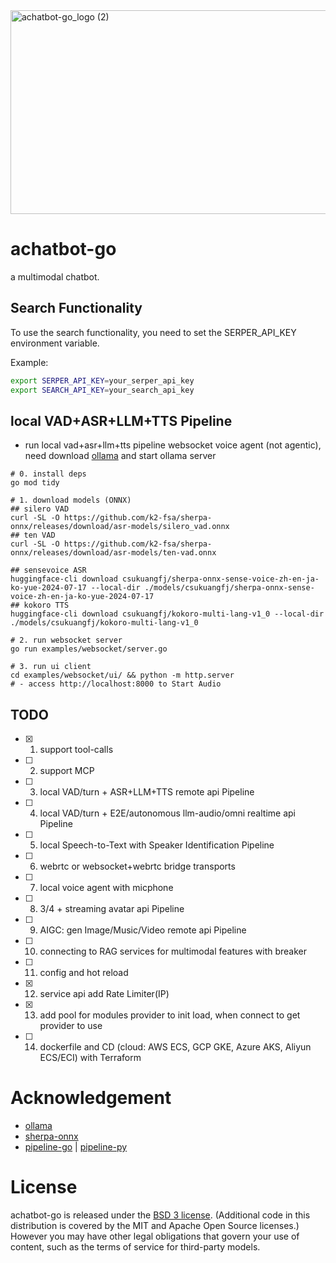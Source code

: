 <img width="1123" height="326" alt="achatbot-go_logo (2)" src="https://github.com/user-attachments/assets/405ad962-6ba7-4367-97b2-64d7e9cbe66e" />

# achatbot-go
a multimodal chatbot.

## Search Functionality
To use the search functionality, you need to set the SERPER_API_KEY environment variable.

Example:
```bash
export SERPER_API_KEY=your_serper_api_key
export SEARCH_API_KEY=your_search_api_key
```

## local VAD+ASR+LLM+TTS Pipeline
- run local vad+asr+llm+tts pipeline websocket voice agent (not agentic), need download [ollama](https://docs.ollama.com/quickstart) and start ollama server

```shell
# 0. install deps
go mod tidy

# 1. download models (ONNX)
## silero VAD
curl -SL -O https://github.com/k2-fsa/sherpa-onnx/releases/download/asr-models/silero_vad.onnx
## ten VAD
curl -SL -O https://github.com/k2-fsa/sherpa-onnx/releases/download/asr-models/ten-vad.onnx

## sensevoice ASR
huggingface-cli download csukuangfj/sherpa-onnx-sense-voice-zh-en-ja-ko-yue-2024-07-17 --local-dir ./models/csukuangfj/sherpa-onnx-sense-voice-zh-en-ja-ko-yue-2024-07-17
## kokoro TTS
huggingface-cli download csukuangfj/kokoro-multi-lang-v1_0 --local-dir ./models/csukuangfj/kokoro-multi-lang-v1_0

# 2. run websocket server
go run examples/websocket/server.go

# 3. run ui client
cd examples/websocket/ui/ && python -m http.server
# - access http://localhost:8000 to Start Audio
```

## TODO
- [x] 1. support tool-calls
- [ ] 2. support MCP
- [ ] 3. local VAD/turn + ASR+LLM+TTS remote api Pipeline
- [ ] 4. local VAD/turn + E2E/autonomous llm-audio/omni realtime api Pipeline
- [ ] 5. local Speech-to-Text with Speaker Identification Pipeline
- [ ] 6. webrtc or websocket+webrtc bridge transports
- [ ] 7. local voice agent with micphone
- [ ] 8. 3/4 + streaming avatar api Pipeline
- [ ] 9. AIGC: gen Image/Music/Video remote api Pipeline
- [ ] 10. connecting to RAG services for multimodal features with breaker
- [ ] 11. config and hot reload
- [x] 12. service api add Rate Limiter(IP)
- [x] 13. add pool for modules provider to init load, when connect to get provider to use
- [ ] 14. dockerfile and CD (cloud: AWS ECS, GCP GKE, Azure AKS, Aliyun ECS/ECI) with Terraform


# Acknowledgement
- [ollama](https://github.com/ollama/ollama)
- [sherpa-onnx](https://github.com/k2-fsa/sherpa-onnx)
- [pipeline-go](https://github.com/weedge/pipeline-go) | [pipeline-py](https://github.com/ai-bot-pro/pipeline-py)



# License
achatbot-go is released under the [BSD 3 license](LICENSE). (Additional code in this distribution is covered by the MIT and Apache Open Source
licenses.) However you may have other legal obligations that govern your use of content, such as the terms of service for third-party models.
